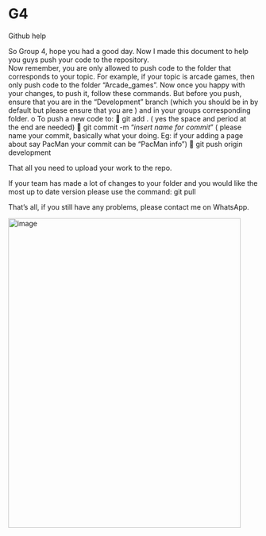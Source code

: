 # G4
Github help


So Group 4, hope you had a good day. Now I made this document to help you guys push your code to the repository.  
Now remember, you are only allowed to push code to the folder that corresponds to your topic. For example, if your topic is arcade games, then only push code to the folder “Arcade_games”. 
Now once you happy with your changes, to push it, follow these commands. But before you push, ensure that you are in the “Development” branch (which you should be in by default but please ensure that you are ) and in your groups corresponding folder.
o	To push a new code to:
	git add  . ( yes the space and period at the end are needed) 
	git commit -m “*insert name for commit*” ( please name your commit, basically what your doing. Eg: if your adding a page about say PacMan your commit can be “PacMan info”)
	git push origin development

That all you need to upload your work to the repo. 

If your team has made a lot of changes to your folder and you would like the most up to date version please use the command: git pull

That’s all, if you still have any problems, please contact me on WhatsApp.



<img width="468" height="624" alt="image" src="https://github.com/user-attachments/assets/3bbeb3f5-47cc-4694-adeb-8b5e3e493f6b" />
